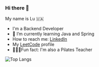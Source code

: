 ### Hi there 👋

My name is Lu 🇺🇦

- I'm a Backend Developer
- 🥸 I’m currently learning Java and Spring
- How to reach me: [LinkedIn](https://www.linkedin.com/in/louikotova/)
- My [LeetCode](https://leetcode.com/Luwlya/) profile
- 🤸🏻‍♀️Fun fact: I'm also a Pilates Teacher

![Top Langs](https://github-readme-stats.vercel.app/api/top-langs/?username=luwlya&layout=compact&hide=javascript)
